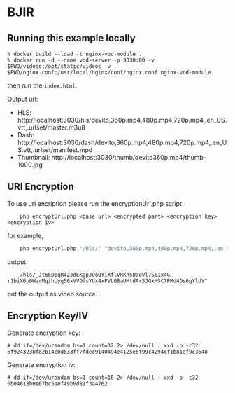 # BJIR

## Running this example locally

```
% docker build --load -t nginx-vod-module .
% docker run -d --name vod-server -p 3030:80 -v $PWD/videos:/opt/static/videos -v $PWD/nginx.conf:/usr/local/nginx/conf/nginx.conf nginx-vod-module
```
then run the `index.html`.

Output url:

- HLS: http://localhost:3030/hls/devito,360p.mp4,480p.mp4,720p.mp4,.en_US.vtt,.urlset/master.m3u8
- Dash: http://localhost:3030/dash/devito,360p.mp4,480p.mp4,720p.mp4,.en_US.vtt,.urlset/manifest.mpd
- Thumbnail: http://localhost:3030/thumb/devito360p.mp4/thumb-1000.jpg

## URI Encryption

To use uri encription please run the encryptionUrl.php script

```
	php encryptUrl.php <base url> <encrypted part> <encryption key> <encryption iv>
```

for example,

```php
    php encryptUrl.php "/hls/" "devito,360p.mp4,480p.mp4,720p.mp4,.en_US.vtt,.urlset/master.m3u8" "000102030405060708090a0b0c0d0e0f101112131415161718191a1b1c1d1e1f" "00000000000000000000000000000000" 
```

output:

```
    /hls/_Jt6EDpqR4ZJdEKgpJOoQYiXflVRKh5UaoVl7S01x4G-r1biX6p0WarMqihUyg56xVVOfsYUx4xPVLG8aUMtdAr5JGxMSC7PMd4Ds6gYldY"
```

put the output as video source.

## Encryption Key/IV

Generate encryption key:

```
# dd if=/dev/urandom bs=1 count=32 2> /dev/null | xxd -p -c32
6f924323bf82b14e0d633ff7fdec9140494e4125e6f99c4294cf1b81df9c3648
```
Generate encryption iv:

```
# dd if=/dev/urandom bs=1 count=16 2> /dev/null | xxd -p -c32
0b04618b0e67bc5aef49b0d81f3a4762

```
